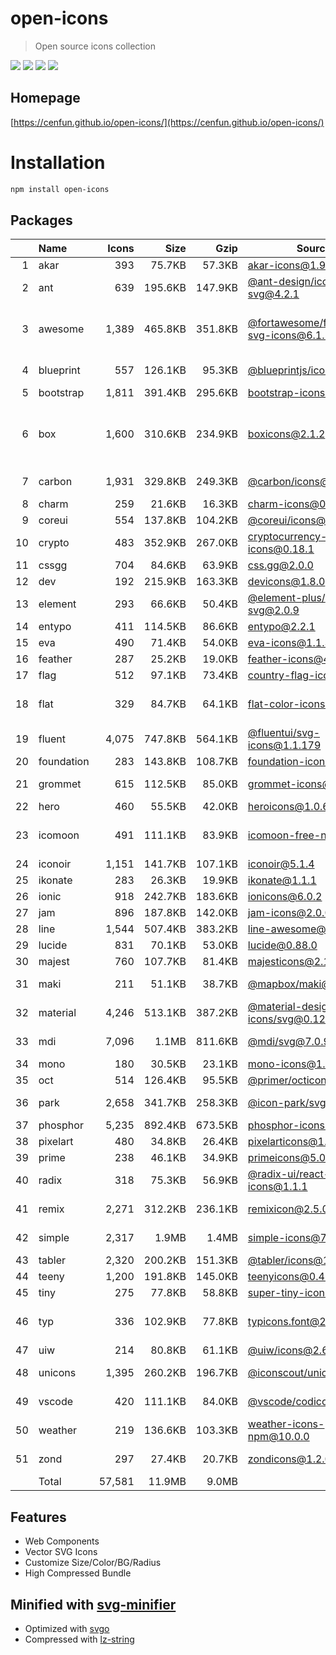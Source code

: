 # open-icons
> Open source icons collection

![](https://img.shields.io/npm/v/open-icons)
![](https://img.shields.io/librariesio/github/cenfun/open-icons)
![](https://img.shields.io/librariesio/dependents/npm/open-icons)
[![](https://badgen.net/npm/dw/open-icons)](https://www.npmjs.com/package/open-icons)

## Homepage
[https://cenfun.github.io/open-icons/](https://cenfun.github.io/open-icons/)

# Installation
```sh
npm install open-icons
```

## Packages
|   |Name|Icons|Size|Gzip|Source|License|
|--:|:---|----:|---:|---:|------|-------|
|  1|akar|  393|75.7KB|57.3KB|[akar-icons@1.9.20](https://github.com/artcoholic/akar-icons)|MIT    |
|  2|ant |  639|195.6KB|147.9KB|[@ant-design/icons-svg@4.2.1](https://github.com/ant-design/ant-design-icons)|MIT    |
|  3|awesome|1,389|465.8KB|351.8KB|[@fortawesome/free-solid-svg-icons@6.1.2](https://github.com/FortAwesome/Font-Awesome)|(CC-BY-4.0 AND MIT)|
|  4|blueprint|  557|126.1KB|95.3KB|[@blueprintjs/icons@4.4.1](https://github.com/palantir/blueprint)|Apache-2.0|
|  5|bootstrap|1,811|391.4KB|295.6KB|[bootstrap-icons@1.9.1](https://github.com/twbs/icons)|MIT    |
|  6|box |1,600|310.6KB|234.9KB|[boxicons@2.1.2](https://github.com/atisawd/boxicons)|(CC-BY-4.0 OR OFL-1.1 OR MIT)|
|  7|carbon|1,931|329.8KB|249.3KB|[@carbon/icons@11.7.0](https://github.com/carbon-design-system/carbon)|Apache-2.0|
|  8|charm|  259|21.6KB|16.3KB|[charm-icons@0.17.0](https://github.com/jaynewey/charm-icons)|MIT    |
|  9|coreui|  554|137.8KB|104.2KB|[@coreui/icons@2.1.0](https://github.com/coreui/coreui-icons)|MIT    |
| 10|crypto|  483|352.9KB|267.0KB|[cryptocurrency-icons@0.18.1](https://github.com/spothq/cryptocurrency-icons)|CC0-1.0|
| 11|cssgg|  704|84.6KB|63.9KB|[css.gg@2.0.0](https://github.com/astrit/css.gg)|MIT    |
| 12|dev |  192|215.9KB|163.3KB|[devicons@1.8.0](https://github.com/vorillaz/devicons)|MIT    |
| 13|element|  293|66.6KB|50.4KB|[@element-plus/icons-svg@2.0.9](https://github.com/element-plus/element-plus-icons)|MIT    |
| 14|entypo|  411|114.5KB|86.6KB|[entypo@2.2.1](https://github.com/hypermodules/entypo)|ISC    |
| 15|eva |  490|71.4KB|54.0KB|[eva-icons@1.1.3](https://github.com/akveo/eva-icons)|MIT    |
| 16|feather|  287|25.2KB|19.0KB|[feather-icons@4.29.0](https://github.com/feathericons/feather)|MIT    |
| 17|flag|  512|97.1KB|73.4KB|[country-flag-icons@1.5.5](https://gitlab.com/catamphetamine/country-flag-icons)|MIT    |
| 18|flat|  329|84.7KB|64.1KB|[flat-color-icons@1.1.0](https://github.com/icons8/flat-color-icons)|MIT OR Good-Boy|
| 19|fluent|4,075|747.8KB|564.1KB|[@fluentui/svg-icons@1.1.179](https://github.com/microsoft/fluentui-system-icons)|MIT    |
| 20|foundation|  283|143.8KB|108.7KB|[foundation-icons@1.0.1](https://github.com/zurb/foundation-icon-fonts)|ISC    |
| 21|grommet|  615|112.5KB|85.0KB|[grommet-icons@4.7.0](https://github.com/FortAwesome/Font-Awesome)|Apache-2.0|
| 22|hero|  460|55.5KB|42.0KB|[heroicons@1.0.6](https://github.com/tailwindlabs/heroicons)|MIT    |
| 23|icomoon|  491|111.1KB|83.9KB|[icomoon-free-npm@0.0.0](https://github.com/Keyamoon/IcoMoon-Free)|CC BY 4.0 or GPL|
| 24|iconoir|1,151|141.7KB|107.1KB|[iconoir@5.1.4](https://github.com/lucaburgio/iconoir)|MIT    |
| 25|ikonate|  283|26.3KB|19.9KB|[ikonate@1.1.1](https://github.com/mikolajdobrucki/ikonate)|MIT    |
| 26|ionic|  918|242.7KB|183.6KB|[ionicons@6.0.2](https://github.com/ionic-team/ionicons)|MIT    |
| 27|jam |  896|187.8KB|142.0KB|[jam-icons@2.0.0](https://github.com/michaelampr/jam)|MIT    |
| 28|line|1,544|507.4KB|383.2KB|[line-awesome@1.3.0](https://github.com/icons8/line-awesome)|MIT    |
| 29|lucide|  831|70.1KB|53.0KB|[lucide@0.88.0](https://github.com/lucide-icons/lucide)|ISC    |
| 30|majest|  760|107.7KB|81.4KB|[majesticons@2.1.2](https://github.com/halfmage/majesticons)|MIT    |
| 31|maki|  211|51.1KB|38.7KB|[@mapbox/maki@8.0.0](https://github.com/mapbox/maki)|CC0-1.0|
| 32|material|4,246|513.1KB|387.2KB|[@material-design-icons/svg@0.12.0](https://github.com/marella/material-design-icons)|Apache-2.0|
| 33|mdi |7,096|1.1MB|811.6KB|[@mdi/svg@7.0.96](https://github.com/Templarian/MaterialDesign-SVG)|Apache-2.0|
| 34|mono|  180|30.5KB|23.1KB|[mono-icons@1.3.1](https://github.com/mono-company/mono-icons)|MIT    |
| 35|oct |  514|126.4KB|95.5KB|[@primer/octicons@17.4.1](https://github.com/primer/octicons)|MIT    |
| 36|park|2,658|341.7KB|258.3KB|[@icon-park/svg@1.4.2](https://github.com/bytedance/IconPark)|Apache-2.0|
| 37|phosphor|5,235|892.4KB|673.5KB|[phosphor-icons@1.4.2](https://github.com/phosphor-icons/phosphor-icons)|MIT    |
| 38|pixelart|  480|34.8KB|26.4KB|[pixelarticons@1.7.0](https://github.com/halfmage/pixelarticons)|MIT    |
| 39|prime|  238|46.1KB|34.9KB|[primeicons@5.0.0](https://github.com/primefaces/primeicons)|MIT    |
| 40|radix|  318|75.3KB|56.9KB|[@radix-ui/react-icons@1.1.1](https://github.com/radix-ui/icons)|MIT    |
| 41|remix|2,271|312.2KB|236.1KB|[remixicon@2.5.0](https://github.com/Remix-Design/RemixIcon)|Apache 2.0|
| 42|simple|2,317|1.9MB|1.4MB|[simple-icons@7.8.0](https://github.com/simple-icons/simple-icons)|CC0-1.0|
| 43|tabler|2,320|200.2KB|151.3KB|[@tabler/icons@1.86.0](https://github.com/tabler/tabler-icons)|MIT    |
| 44|teeny|1,200|191.8KB|145.0KB|[teenyicons@0.4.1](https://github.com/teenyicons/teenyicons)|MIT    |
| 45|tiny|  275|77.8KB|58.8KB|[super-tiny-icons@0.4.0](https://github.com/edent/SuperTinyIcons)|MIT    |
| 46|typ |  336|102.9KB|77.8KB|[typicons.font@2.1.2](https://github.com/stephenhutchings/typicons.font)|(CC-BY-SA and SIL)|
| 47|uiw |  214|80.8KB|61.1KB|[@uiw/icons@2.6.7](https://github.com/uiwjs/icons)|MIT    |
| 48|unicons|1,395|260.2KB|196.7KB|[@iconscout/unicons@4.0.1](https://github.com/Iconscout/unicons)|Apache-2.0|
| 49|vscode|  420|111.1KB|84.0KB|[@vscode/codicons@0.0.32](https://github.com/microsoft/vscode-codicons)|CC-BY-4.0|
| 50|weather|  219|136.6KB|103.3KB|[weather-icons-npm@10.0.0](https://github.com/erikflowers/weather-icons)|MIT    |
| 51|zond|  297|27.4KB|20.7KB|[zondicons@1.2.0](https://www.zondicons.com/)|CC-BY-4.0|
|   |Total|57,581|11.9MB|9.0MB|      |       |


## Features
* Web Components
* Vector SVG Icons 
* Customize Size/Color/BG/Radius
* High Compressed Bundle


## Minified with [svg-minifier](https://github.com/cenfun/svg-minifier)
* Optimized with [svgo](https://github.com/svg/svgo)
* Compressed with [lz-string](https://github.com/pieroxy/lz-string)